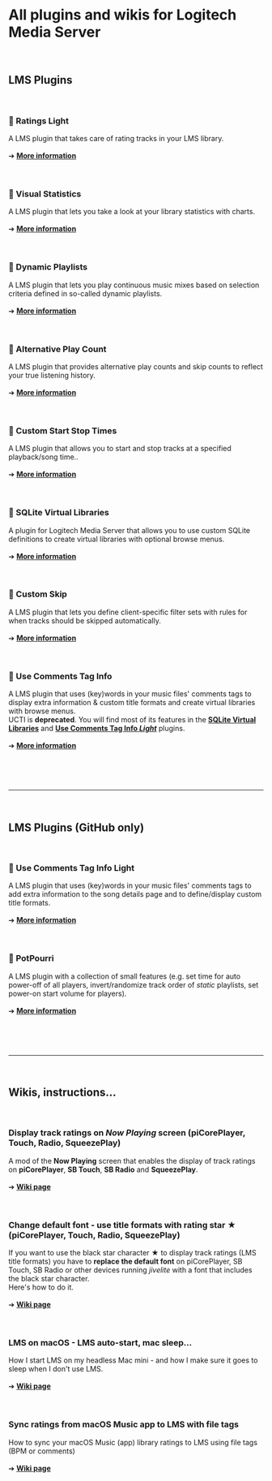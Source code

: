 All plugins and wikis for Logitech Media Server
====
<br>

## LMS Plugins
<br>

### 🔵 Ratings Light
A LMS plugin that takes care of rating tracks in your LMS library.<br><br>
➔ [**More information**](https://github.com/AF-1/lms-ratingslight)
<br><br><br>


### 🔵 Visual Statistics
A LMS plugin that lets you take a look at your library statistics with charts.<br><br>
➔ [**More information**](https://github.com/AF-1/lms-visualstatistics)
<br><br><br>


### 🔵 Dynamic Playlists
A LMS plugin that lets you play continuous music mixes based on selection criteria defined in so-called dynamic playlists.<br><br>
➔ [**More information**](https://github.com/AF-1/lms-dynamicplaylists)
<br><br><br>


### 🔵 Alternative Play Count
A LMS plugin that provides alternative play counts and skip counts to reflect your true listening history.<br><br>
➔ [**More information**](https://github.com/AF-1/lms-alternativeplaycount)
<br><br><br>


### 🔵 Custom Start Stop Times
A LMS plugin that allows you to start and stop tracks at a specified playback/song time..<br><br>
➔ [**More information**](https://github.com/AF-1/lms-customstartstoptimes)
<br><br><br>


### 🔵 SQLite Virtual Libraries
A plugin for Logitech Media Server that allows you to use custom SQLite definitions to create virtual libraries with optional browse menus.<br><br>
➔ [**More information**](https://github.com/AF-1/lms-sqlitevirtuallibraries)
<br><br><br>


### 🔵 Custom Skip
A LMS plugin that lets you define client-specific filter sets with rules for when tracks should be skipped automatically.<br><br>
➔ [**More information**](https://github.com/AF-1/lms-customskip)
<br><br><br>


### 🚫 Use Comments Tag Info
A LMS plugin that uses (key)words in your music files' comments tags to display extra information & custom title formats and create virtual libraries with browse menus.<br>
UCTI is **deprecated**. You will find most of its features in the [**SQLite Virtual Libraries**](https://github.com/AF-1/lms-sqlitevirtuallibraries) and [**Use Comments Tag Info *Light***](https://github.com/AF-1/lms-usecommentstaginfolight) plugins.
<br><br>
➔ [**More information**](https://github.com/AF-1/lms-usecommenttaginfo)
<br><br><br>


<br><hr><br>




## LMS Plugins (GitHub only)
<br>

### 🔵 Use Comments Tag Info Light

A LMS plugin that uses (key)words in your music files' comments tags to add extra information to the song details page and to define/display custom title formats.<br><br>
➔ [**More information**](https://github.com/AF-1/lms-usecommentstaginfolight)
<br><br><br>


### 🔵 PotPourri

A LMS plugin with a collection of small features (e.g. set time for auto power-off of all players, invert/randomize track order of *static* playlists, set power-on start volume for players).<br><br>
➔ [**More information**](https://github.com/AF-1/lms-potpourri)
<br><br><br>


<br><hr><br>




## Wikis, instructions...
<br>

### Display track ratings on *Now Playing* screen (piCorePlayer, Touch, Radio, SqueezePlay)

A mod of the **Now Playing** screen that enables the display of track ratings on **piCorePlayer**, **SB Touch**, **SB Radio** and **SqueezePlay**.
<br><br>
➔ [**Wiki page**](https://github.com/AF-1/sobras/tree/main/lms-nowplaying_screen_with_ratings)
<br><br><br>

### Change default font - use title formats with rating star ★ (piCorePlayer, Touch, Radio, SqueezePlay)

If you want to use the black star character ★ to display track ratings (LMS title formats) you have to **replace the default font** on piCorePlayer, SB Touch, SB Radio or other devices running *jivelite* with a font that includes the black star character.<br>
Here's how to do it.
<br><br>
➔ [**Wiki page**](https://github.com/AF-1/sobras/tree/main/lms-jivelite-change-font)
<br><br><br>

### LMS on macOS - LMS auto-start, mac sleep...

How I start LMS on my headless Mac mini - and how I make sure it goes to sleep when I don't use LMS.
<br><br>
➔ [**Wiki page**](https://github.com/AF-1/sobras/tree/main/lms-on-macos)
<br><br><br>

### Sync ratings from macOS Music app to LMS with file tags

How to sync your macOS Music (app) library ratings to LMS using file tags (BPM or comments)
<br><br>
➔ [**Wiki page**](https://github.com/AF-1/sobras/tree/main/lms-ratings-sync-file-tags)
<br><br><br>
